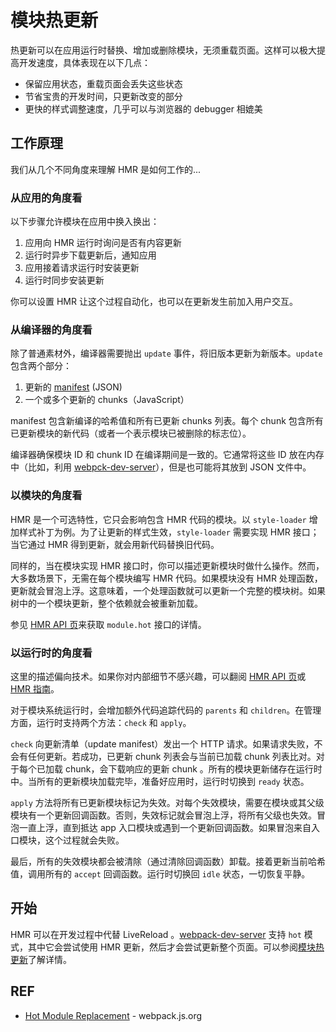 # 模块热更新

热更新可以在应用运行时替换、增加或删除模块，无须重载页面。这样可以极大提高开发速度，具体表现在以下几点：

- 保留应用状态，重载页面会丢失这些状态
- 节省宝贵的开发时间，只更新改变的部分
- 更快的样式调整速度，几乎可以与浏览器的 debugger 相媲美

## 工作原理

我们从几个不同角度来理解 HMR 是如何工作的...

### 从应用的角度看

以下步骤允许模块在应用中换入换出：

1. 应用向 HMR 运行时询问是否有内容更新
2. 运行时异步下载更新后，通知应用
3. 应用接着请求运行时安装更新
4. 运行时同步安装更新

你可以设置 HMR 让这个过程自动化，也可以在更新发生前加入用户交互。

### 从编译器的角度看

除了普通素材外，编译器需要抛出 `update` 事件，将旧版本更新为新版本。`update` 包含两个部分：

1. 更新的 [manifest][manifest] (JSON)
2. 一个或多个更新的 chunks（JavaScript）

manifest 包含新编译的哈希值和所有已更新 chunks 列表。每个 chunk 包含所有已更新模块的新代码（或者一个表示模块已被删除的标志位）。

编译器确保模块 ID 和 chunk ID 在编译期间是一致的。它通常将这些 ID 放在内存中（比如，利用 [webpck-dev-server][dev-server]），但是也可能将其放到 JSON 文件中。

### 以模块的角度看

HMR 是一个可选特性，它只会影响包含 HMR 代码的模块。以 `style-loader` 增加样式补丁为例。为了让更新的样式生效，`style-loader` 需要实现 HMR 接口；当它通过 HMR 得到更新，就会用新代码替换旧代码。

同样的，当在模块实现 HMR 接口时，你可以描述更新模块时做什么操作。然而，大多数场景下，无需在每个模块编写 HMR 代码。如果模块没有 HMR 处理函数，更新就会冒泡上浮。这意味着，一个处理函数就可以更新一个完整的模块树。如果树中的一个模块更新，整个依赖就会被重新加载。

参见 [HMR API 页][api]来获取 `module.hot` 接口的详情。

### 以运行时的角度看

这里的描述偏向技术。如果你对内部细节不感兴趣，可以翻阅 [HMR API 页][api]或 [HMR 指南][guides]。

对于模块系统运行时，会增加额外代码追踪代码的 `parents` 和 `children`。在管理方面，运行时支持两个方法：`check` 和 `apply`。

`check` 向更新清单（update manifest）发出一个 HTTP 请求。如果请求失败，不会有任何更新。若成功，已更新 chunk 列表会与当前已加载 chunk 列表比对。对于每个已加载 chunk，会下载响应的更新 chunk 。所有的模块更新储存在运行时中。当所有的更新模块加载完毕，准备好应用时，运行时切换到 `ready` 状态。

`apply` 方法将所有已更新模块标记为失效。对每个失效模块，需要在模块或其父级模块有一个更新回调函数。否则，失效标记就会冒泡上浮，将所有父级也失效。冒泡一直上浮，直到抵达 app 入口模块或遇到一个更新回调函数。如果冒泡来自入口模块，这个过程就会失败。

最后，所有的失效模块都会被清除（通过清除回调函数）卸载。接着更新当前哈希值，调用所有的 `accept` 回调函数。运行时切换回 `idle` 状态，一切恢复平静。

## 开始

HMR 可以在开发过程中代替 LiveReload 。[webpack-dev-server][dev-server] 支持 `hot` 模式，其中它会尝试使用 HMR 更新，然后才会尝试更新整个页面。可以参阅[模块热更新][guides]了解详情。

## REF

- [Hot Module Replacement][hmr] - webpack.js.org

[hmr]: https://webpack.js.org/concepts/hot-module-replacement/
[manifest]: https://webpack.js.org/concepts/manifest/
[dev-server]: https://webpack.js.org/configuration/dev-server/
[api]: https://webpack.js.org/api/hot-module-replacement/
[guides]: https://webpack.js.org/guides/hot-module-replacement